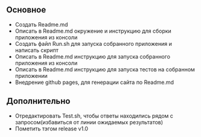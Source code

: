## Основное
- Создать Readme.md
- Описать в Readme.md окружение и инструкцию для сборки приложения из консоли
- Создать файл Run.sh для запуска собранного приложения и написать скрипт
- Описать в Readme.md инструкцию для запуска собранного приложения из консоли
- Описать в Readme.md инструкцию для запуска тестов на собранном приложении
- Внедрение github pages, для генерации сайта по Readme.md

## Дополнительно
- Отредактировать Test.sh, чтобы ответы находились рядом с запросом(избавиться от линии ожидаемых результатов)
- Пометить тэгом release v1.0